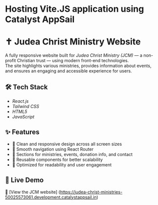 # Hosting Vite.JS application using Catalyst AppSail

<!-- To host your Vite.js application in Catalyst we would suggest you check our Catalyst AppSail feature. Catalyst AppSail is a **Platform-as-a-Service(PaaS)** feature of Catalyst that helps you host your Standalone applications in Catalyst.

You can find the help documentation for Catalyst AppSail [here](https://docs.catalyst.zoho.com/en/serverless/help/appsail/introduction/).

You can find detailed instructions on how to host a Sample Vite.Js application in Catalyst using Catalyst AppSail below:

![]()

---

## Create a Catalyst project in Catalyst Console:

- You can find help documentation for creating a Catalyst Project [here](https://docs.catalyst.zoho.com/en/getting-started/catalyst-projects/#create-a-catalyst-project).
- Kindly follow instructions mentioned in the above help document to create a project in your catalyst console.

---

![]()

## Install Catalyst CLI in your local machine:

- To access your Catalyst project in your local machine you need to install our Catalyst CLI by using the below command in your terminal.
  - **``sudo npm install -g zcatalyst-cli``**
- The above command will install Catalyst CLI in your local machine which you can confirm by using the command **catalyst** which will list all the available commands in your terminal.

---

![]()

## Initialize your Catalyst AppSail in your Local machine using Catalyst CLI:

- Create a folder for your Catalyst project in your local machine and navigate to that folder in your terminal.
- Create three folders called ***build*** , ***server*** and ***scripts*** inside your project folder
- Now try using the below command to initialize your Catalyst project in your local machine.

  - **``catalyst init``**
- After choosing your project the CLI prompts you to choose the features you wish to initialise. Use the arrows keys to navigate to **AppSail** and mark it using **Spacebar** and Press Enter.
- You can then enter **No** for the prompt *"Do you want to get-started with a list of recommended projects?"*
- Next, You can enter **Yes** for the prompt *"Do you want to initialize an AppSail service in this directory?"*
- For the build path prompt kindly choose the folder-path that contains the *build* folder:

  - Example: */Users/catalyst-solutions/Documents/appsail/build*
- You can then create a name for your Appsail feature. For now we would suggest you use the name ***Vite***
- For the stack you can choose Node 16.
- Now inside your project root folder you will be able to see the below files

  - .catalystrc
  - catalyst.json
  - app-config.json

Now you have successfully initialized a AppSail feature for your project in your local machine.

---

![]()

## Initialize a Sample Vite.JS application inside the Catalyst Project folder:

- Navigate to the catalyst project folder inside your terminal and use the command.
  - **``npm create vite@latest``**
- Create a name for your Vite project when the terminal prompts you to enter "Project-Name:" For now kindly use the name **client**
- Now choose **React** for the framework in the next line.
- Select **TypeScript+SWC** as your variant.

Now you have successfully initialized your Vite application inside Catalyst project folder

---

![]()

## Initialize a Node-Express application inside your Catalyst Project Folder:

- Navigate to the *server* folder inside the Catalyst project folder inside your terminal and use the below command.

  - **``npm init``**
- Fill in the necessary details and provide the entry point value as **index.js**.
- Create a file called **index.js** inside the *server* folder which will start the express static server used to serve the Vite application.
- Create a file called **filesHelper.js** inside the **scripts** folder and copy paste the below code snippet which is used for copying and deleting necessary build files for your Vite Application

  ```
  const Fs = require('fs');
  const Path = require('path');
  const { promisify } = require('util');

  const readdir = promisify(Fs.readdir);
  const stat = promisify(Fs.stat);
  const copyFile = promisify(Fs.copyFile);
  const mkdir = promisify(Fs.mkdir);
  const unlink = promisify(Fs.unlink);
  const rmdir = promisify(Fs.rmdir);

  if (process.argv.length < 4) {
    console.error('Usage: node copyAndDelete.js [-c|-d] <sourcePath> <destinationPath>');
    process.exit(1);
  }
  const operation = process.argv[2];
  if (operation !== '-c' && operation !== '-d') {
    console.error('Invalid operation. Use -c for copy or -d for delete.');
    process.exit(1);
  }

  if (operation === '-c') {
  const sourcePath = Path.resolve(process.argv[3]);
  const destinationPath = Path.resolve(process.argv[4]);
    copyFolders(sourcePath, destinationPath)
      .then(() => {
        console.log('Copy completed successfully.');
      })
      .catch((err) => {
        console.error(`Error: ${err}`);
      });
  } else if (operation === '-d') {
    const sourcePath = Path.resolve(process.argv[3]);
    deleteFolder(sourcePath)
      .then(() => {
        console.log('Delete completed successfully.');
      })
      .catch((err) => {
        console.error(`Error: ${err}`);
      });
  }

  async function copyFolders(source, destination) {
    try {
      await mkdir(destination, { recursive: true });
      const files = await readdir(source);
      for (const file of files) {
        const sourceFilePath = Path.join(source, file);
        const destFilePath = Path.join(destination, file);
        const fileStat = await stat(sourceFilePath);

        if (fileStat.isDirectory()) {
          await copyFolders(sourceFilePath, destFilePath);
        } else {
          await copyFile(sourceFilePath, destFilePath);
        }
      }
    } catch (err) {
      throw err;
    }
  }

  async function deleteFolder(destinationPath) {
    try {
      const files = await readdir(destinationPath);

      for (const file of files) {
        const filePath = Path.join(destinationPath, file);
        const fileStat = await stat(filePath);
        if (fileStat.isDirectory()) {
          await deleteFolder(filePath);
        } else {
          await unlink(filePath);
        }
      }
      await rmdir(destinationPath);
    } catch (err) {
      throw err;
    }
  }
  ```

Now you have initialized a node application for your catalyst project which will be used to run your Vite.js application.

---

![]()

## Installing Express package and copy pasting the given code snippets:

- Go-to ***index.js*** in your *server* folder and copy paste the below code and save the file.

```
const express = require('express')
const app = express()
const path = require('path');
app.use(express.json())
app.use("/",express.static(path.join(__dirname,"./client")));
app.listen(process.env.X_ZOHO_CATALYST_LISTEN_PORT,()=>{
        console.log(`Listening from port ${process.env.X_ZOHO_CATALYST_LISTEN_PORT}!!!`)
    })

module.exports = app;
```

- Navigate to your *server* folder where the ***index.js*** file is placed in terminal and use the following command
  - **``npm install express --save``**
- Open the **app-config.json** file in catalyst root folder copy paste the below code snippet in the **"scripts"** key and save the file.

```
"scripts": {
    	"preserve":"cd client && npm run build && cd .. && node ./scripts/filesHelper.js -c server build",
	"postserve":"node ./scripts/filesHelper.js -d build",
	"predeploy":"cd client && npm run build && cd .. && node ./scripts/filesHelper.js -c server build",
	"postdeploy": "node ./scripts/filesHelper.js -d build"
}
```

- Inside the same app-config.json using the follow command for the "**command**" key:

```
 node index.js
```

- You can find the help documentation for the above script keys [here](https://docs.catalyst.zoho.com/en/cli/v1/scripts/introduction/).

---

![]()

## Install react packages and copy paste the given code snippets in your Vite project:

- Navigate to the **package.json** file inside the *client* folder and replace the "**scripts**" key with the below code snippet.

```
 "scripts": {
    "dev": "vite",
    "build": "tsc && vite build --outDir ../build/client",
    "lint": "eslint src --ext ts,tsx --report-unused-disable-directives --max-warnings 0",
    "preview": "vite preview"
 }
```

- Navigate to your *client* folder in your terminal and use the command
  - **``npm install``**
- The above command will install all the missing packages that is used by your vite application.
- Navigate to the **vite.config.ts** in the *client* folder and replace the given code with the below code snippet.

```
import { defineConfig } from 'vite';
import react from '@vitejs/plugin-react-swc';

const getConfigurations = () => {
	return defineConfig({
		plugins: [react()]
	});
};

export default getConfigurations;
```

---

![]()

## Test your application by deploying to Development environment:

- After completing the above mentioned steps you can now test your Vite application in your local environment using the command
  - **``catalyst serve``**

You can find the help documentation for catalyst serve [here](https://docs.catalyst.zoho.com/en/cli/v1/serve-resources/serve-all-resources/)

- After completing the above mentioned steps you can now deploy your Vite application to the development environment.
- Navigate to your Catalyst project root folder in terminal and use the command
  - **``catalyst deploy``**
- The above command will run the script file mentioned in the **app-config.json** and create a production build of your Vite application and deploy the same to the development environment.
- After successful deployment you will be able to see an URL in the terminal which you can use to test your application in development environment.

You can find the help documentation for **catalyst deploy** command [here](https://docs.catalyst.zoho.com/en/cli/v1/deploy-resources/introduction/). -->

# ✝️ Judea Christ Ministry Website

A fully responsive website built for _Judea Christ Ministry (JCM)_ — a non-profit Christian trust — using modern front-end technologies.  
The site highlights various ministries, provides information about events, and ensures an engaging and accessible experience for users.

## 🛠️ Tech Stack

- _React.js_
- _Tailwind CSS_
- _HTML5_
- _JavaScript_

## ✨ Features

- 🔹 Clean and responsive design across all screen sizes
- 🔹 Smooth navigation using React Router
- 🔹 Sections for ministries, events, donation info, and contact
- 🔹 Reusable components for better scalability
- 🔹 Optimized for readability and user engagement

## 🚀 Live Demo

🔗 [View the JCM website] (https://judea-christ-ministries-50025573061.development.catalystappsail.in)
